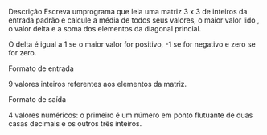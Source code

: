 Descrição
Escreva umprograma que leia uma matriz 3 x 3 de inteiros da entrada padrão e calcule a média de todos seus valores, o maior valor lido , o valor delta e a soma dos elementos da diagonal princial.


O delta é igual a 1 se o maior valor for positivo, -1 se for negativo e zero se for zero.

Formato de entrada

9 valores inteiros referentes aos elementos da matriz.

Formato de saída

4 valores numéricos: o primeiro é um número em ponto flutuante de duas casas decimais e os outros três inteiros.
